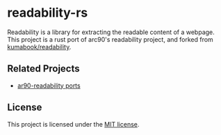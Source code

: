 # readability-rs

Readability is a library for extracting the readable content of a
webpage. This project is a rust port of arc90's readability project, and forked from
[kumabook/readability](https://github.com/kumabook/readability).

## Related Projects

- [ar90-readability ports](https://github.com/masukomi/ar90-readability#ports)

## License

This project is licensed under the [MIT license](https://github.com/quambene/readability-rs/blob/main/LICENSE).
